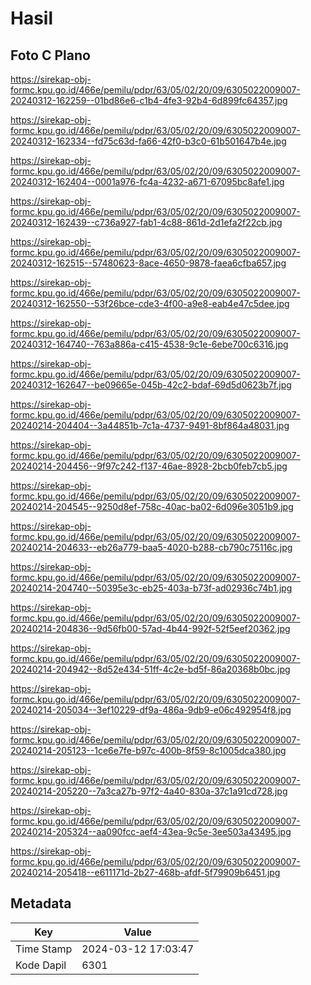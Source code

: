 # Hasil

## Foto C Plano

https://sirekap-obj-formc.kpu.go.id/466e/pemilu/pdpr/63/05/02/20/09/6305022009007-20240312-162259--01bd86e6-c1b4-4fe3-92b4-6d899fc64357.jpg

https://sirekap-obj-formc.kpu.go.id/466e/pemilu/pdpr/63/05/02/20/09/6305022009007-20240312-162334--fd75c63d-fa66-42f0-b3c0-61b501647b4e.jpg

https://sirekap-obj-formc.kpu.go.id/466e/pemilu/pdpr/63/05/02/20/09/6305022009007-20240312-162404--0001a976-fc4a-4232-a671-67095bc8afe1.jpg

https://sirekap-obj-formc.kpu.go.id/466e/pemilu/pdpr/63/05/02/20/09/6305022009007-20240312-162439--c736a927-fab1-4c88-861d-2d1efa2f22cb.jpg

https://sirekap-obj-formc.kpu.go.id/466e/pemilu/pdpr/63/05/02/20/09/6305022009007-20240312-162515--57480623-8ace-4650-9878-faea6cfba657.jpg

https://sirekap-obj-formc.kpu.go.id/466e/pemilu/pdpr/63/05/02/20/09/6305022009007-20240312-162550--53f26bce-cde3-4f00-a9e8-eab4e47c5dee.jpg

https://sirekap-obj-formc.kpu.go.id/466e/pemilu/pdpr/63/05/02/20/09/6305022009007-20240312-164740--763a886a-c415-4538-9c1e-6ebe700c6316.jpg

https://sirekap-obj-formc.kpu.go.id/466e/pemilu/pdpr/63/05/02/20/09/6305022009007-20240312-162647--be09665e-045b-42c2-bdaf-69d5d0623b7f.jpg

https://sirekap-obj-formc.kpu.go.id/466e/pemilu/pdpr/63/05/02/20/09/6305022009007-20240214-204404--3a44851b-7c1a-4737-9491-8bf864a48031.jpg

https://sirekap-obj-formc.kpu.go.id/466e/pemilu/pdpr/63/05/02/20/09/6305022009007-20240214-204456--9f97c242-f137-46ae-8928-2bcb0feb7cb5.jpg

https://sirekap-obj-formc.kpu.go.id/466e/pemilu/pdpr/63/05/02/20/09/6305022009007-20240214-204545--9250d8ef-758c-40ac-ba02-6d096e3051b9.jpg

https://sirekap-obj-formc.kpu.go.id/466e/pemilu/pdpr/63/05/02/20/09/6305022009007-20240214-204633--eb26a779-baa5-4020-b288-cb790c75116c.jpg

https://sirekap-obj-formc.kpu.go.id/466e/pemilu/pdpr/63/05/02/20/09/6305022009007-20240214-204740--50395e3c-eb25-403a-b73f-ad02936c74b1.jpg

https://sirekap-obj-formc.kpu.go.id/466e/pemilu/pdpr/63/05/02/20/09/6305022009007-20240214-204836--9d56fb00-57ad-4b44-992f-52f5eef20362.jpg

https://sirekap-obj-formc.kpu.go.id/466e/pemilu/pdpr/63/05/02/20/09/6305022009007-20240214-204942--8d52e434-51ff-4c2e-bd5f-86a20368b0bc.jpg

https://sirekap-obj-formc.kpu.go.id/466e/pemilu/pdpr/63/05/02/20/09/6305022009007-20240214-205034--3ef10229-df9a-486a-9db9-e06c492954f8.jpg

https://sirekap-obj-formc.kpu.go.id/466e/pemilu/pdpr/63/05/02/20/09/6305022009007-20240214-205123--1ce6e7fe-b97c-400b-8f59-8c1005dca380.jpg

https://sirekap-obj-formc.kpu.go.id/466e/pemilu/pdpr/63/05/02/20/09/6305022009007-20240214-205220--7a3ca27b-97f2-4a40-830a-37c1a91cd728.jpg

https://sirekap-obj-formc.kpu.go.id/466e/pemilu/pdpr/63/05/02/20/09/6305022009007-20240214-205324--aa090fcc-aef4-43ea-9c5e-3ee503a43495.jpg

https://sirekap-obj-formc.kpu.go.id/466e/pemilu/pdpr/63/05/02/20/09/6305022009007-20240214-205418--e611171d-2b27-468b-afdf-5f79909b6451.jpg


## Metadata

| Key        | Value               |
| ---------- | ------------------- |
| Time Stamp | 2024-03-12 17:03:47 |
| Kode Dapil | 6301                |



